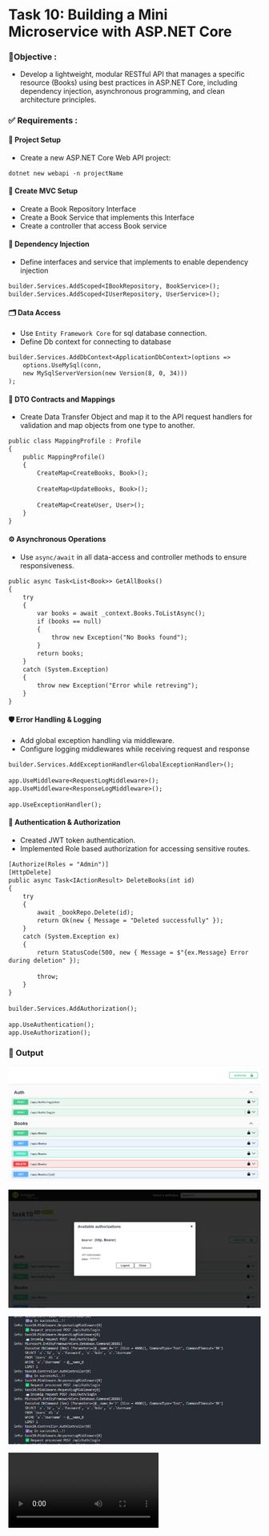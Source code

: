 
# Task 10: Building a Mini Microservice with ASP.NET Core

### 🎯Objective :

- Develop a lightweight, modular RESTful API that manages a specific resource (Books) using best practices in ASP.NET Core, including dependency injection, asynchronous programming, and clean architecture principles.


###  ✅  Requirements :

#### 🧱 Project Setup

- Create a new ASP.NET Core Web API project:
```
dotnet new webapi -n projectName
```

#### 🔨 Create MVC Setup

- Create a Book Repository Interface
- Create a Book Service that implements this Interface
- Create a controller that access Book service


#### 🔄 Dependency Injection

- Define interfaces and service that implements to enable dependency injection

```
builder.Services.AddScoped<IBookRepository, BookService>();
builder.Services.AddScoped<IUserRepository, UserService>();

```

#### 🗂️ Data Access

- Use `Entity Framework Core` for sql database connection.
- Define Db context for connecting to database

```
builder.Services.AddDbContext<ApplicationDbContext>(options =>
    options.UseMySql(conn,
    new MySqlServerVersion(new Version(8, 0, 34)))
);
```

#### 🔗 DTO Contracts and Mappings

- Create Data Transfer Object and map it to the API request handlers for validation and map objects from one type to another.

```
public class MappingProfile : Profile
{
    public MappingProfile()
    {
        CreateMap<CreateBooks, Book>();

        CreateMap<UpdateBooks, Book>();
        
        CreateMap<CreateUser, User>();
    }
}

```

#### ⚙️ Asynchronous Operations

- Use `async/await` in all data-access and controller methods to ensure responsiveness.

```
public async Task<List<Book>> GetAllBooks()
{
    try
    {
        var books = await _context.Books.ToListAsync();
        if (books == null)
        {
            throw new Exception("No Books found");
        }
        return books;
    }
    catch (System.Exception)
    {
        throw new Exception("Error while retreving");
    }
}
```

#### 🛡 Error Handling & Logging

- Add global exception handling via middleware.
- Configure logging middlewares while receiving request and response

```
builder.Services.AddExceptionHandler<GlobalExceptionHandler>();

app.UseMiddleware<RequestLogMiddleware>();
app.UseMiddleware<ResponseLogMiddleware>();

app.UseExceptionHandler();
```

#### 🔑 Authentication & Authorization

- Created JWT token authentication.
- Implemented Role based authorization for accessing sensitive routes.

```
[Authorize(Roles = "Admin")]
[HttpDelete]
public async Task<IActionResult> DeleteBooks(int id)
{
    try
    {
        await _bookRepo.Delete(id);
        return Ok(new { Message = "Deleted successfully" });
    }
    catch (System.Exception ex)
    {
        return StatusCode(500, new { Message = $"{ex.Message} Error during deletion" });

        throw;
    }
}

builder.Services.AddAuthorization();

app.UseAuthentication();
app.UseAuthorization();
```

### 📌 Output

![View 1](./images/image1.png)

![View 2](./images/image2.png)

![View 3](./images/image3.png)

![Video 1](./images/video1.mp4)